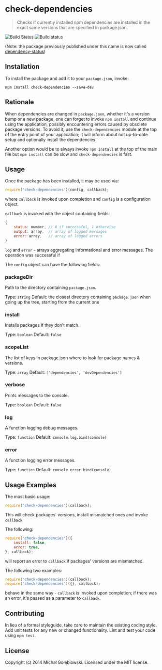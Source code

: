 # check-dependencies

> Checks if currently installed npm dependencies are installed in the exact same versions that are specified in package.json.

[![Build Status](https://travis-ci.org/mzgol/check-dependencies.svg?branch=master)](https://travis-ci.org/mzgol/check-dependencies)
[![Build status](https://ci.appveyor.com/api/projects/status/a4cok143mjmi0hk3/branch/master)](https://ci.appveyor.com/project/mzgol/check-dependencies)

(Note: the package previously published under this name is now called [dependency-status](https://www.npmjs.org/package/dependency-status))

## Installation

To install the package and add it to your `package.json`, invoke:

```shell
npm install check-dependencies --save-dev
```

## Rationale

When dependencies are changed in `package.json`, whether it's a version bump or a new package, one can forget to invoke `npm install` and continue using the application, possibly encountering errors caused by obsolete package versions. To avoid it, use the `check-dependencies` module at the top of the entry point of your application; it will inform about not up-to-date setup and optionally install the dependencies.
 
Another option would be to always invoke `npm install` at the top of the main file but `npm install` can be slow and `check-dependencies` is fast.

## Usage

Once the package has been installed, it may be used via:

```js
require('check-dependencies')(config, callback);
```
where `callback` is invoked upon completion and `config` is a configuration object.

`callback` is invoked with the object containing fields:
```js
{
    status: number, // 0 if successful, 1 otherwise
    output: array,  // array of logged messages
    error: array,   // array of logged errors
}
```
 `log` and `error` - arrays aggregating informational and error
messages. The operation was successful if

The `config` object can have the following fields:

### packageDir

Path to the directory containing `package.json`.

Type: `string`
Default: the closest directory containing `package.json` when going up the tree, starting from the current one

### install

Installs packages if they don't match.

Type: `boolean`
Default: `false`

### scopeList

The list of keys in package.json where to look for package names & versions.

Type: `array`
Default: `['dependencies', 'devDependencies']`

### verbose

Prints messages to the console.

Type: `boolean`
Default: `false`

### log

A function logging debug messages.

Type: `function`
Default: `console.log.bind(console)`

### error

A function logging error messages.

Type: `function`
Default: `console.error.bind(console)`

## Usage Examples

The most basic usage:
```js
require('check-dependencies')(callback);
```
This will check packages' versions, install mismatched ones and invoke `callback`.

The following:
```js
require('check-dependencies')({
    install: false,
    error: true,
}, callback);
```
will report an error to `callback` if packages' versions are mismatched.

The following two examples:
```js
require('check-dependencies')(callback);
require('check-dependencies')({}, callback);
```
behave in the same way - `callback` is invoked upon completion; if there was an error, it's passed as a parameter to `callback`.

## Contributing
In lieu of a formal styleguide, take care to maintain the existing coding style. Add unit tests for any new or changed functionality. Lint and test your code using `npm test`.

## License
Copyright (c) 2014 Michał Gołębiowski. Licensed under the MIT license.

